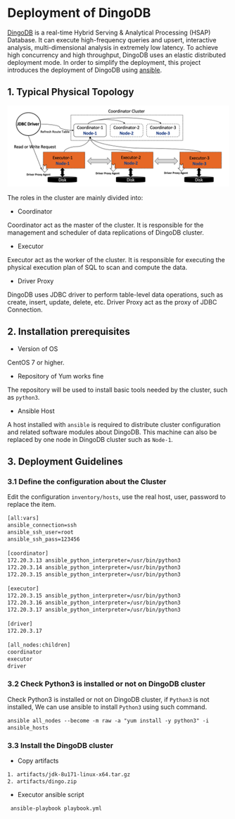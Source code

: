 # Deployment of DingoDB
[DingoDB](https://github.com/dingodb/dingo) is a real-time Hybrid Serving & Analytical Processing (HSAP) Database. It can execute high-frequency queries and upsert, interactive analysis, multi-dimensional analysis in extremely low latency. To achieve high concurrency and high throughput, DingoDB uses an elastic distributed deployment mode.
In order to simplify the deployment, this project introduces the deployment of DingoDB using [ansible](https://www.ansible.com/).

## 1. Typical Physical Topology

![Physical Topology about DingoDB](./refer/cluster_topology.png)

The roles in the cluster are mainly divided into:

- Coordinator

Coordinator act as the master of the cluster. It is responsible for the management and scheduler of data replications of DingoDB cluster.

- Executor

Executor act as the worker of the cluster. It is responsible for executing the physical execution plan of  SQL to scan and compute the data.

- Driver Proxy

DingoDB uses JDBC driver to perform table-level data operations, such as create, insert, update, delete, etc. Driver Proxy act as the proxy of JDBC Connection.


## 2. Installation prerequisites

- Version of OS

CentOS 7 or higher.

- Repository of Yum works fine

The repository will be used to install basic tools needed by the cluster, such as `python3`.

- Ansible Host

A host installed with `ansible` is required to  distribute cluster configuration and related software modules about DingoDB. This machine can also be replaced by one node in DingoDB cluster such as `Node-1`.

## 3. Deployment Guidelines

### 3.1 Define the configuration about the Cluster

Edit the configuration `inventory/hosts`, use the real host, user, password to replace the item.

```
[all:vars]
ansible_connection=ssh
ansible_ssh_user=root
ansible_ssh_pass=123456

[coordinator]
172.20.3.13 ansible_python_interpreter=/usr/bin/python3
172.20.3.14 ansible_python_interpreter=/usr/bin/python3
172.20.3.15 ansible_python_interpreter=/usr/bin/python3

[executor]
172.20.3.15 ansible_python_interpreter=/usr/bin/python3
172.20.3.16 ansible_python_interpreter=/usr/bin/python3
172.20.3.17 ansible_python_interpreter=/usr/bin/python3

[driver]
172.20.3.17

[all_nodes:children]
coordinator
executor
driver
```

### 3.2 Check Python3 is installed or not on DingoDB cluster

Check Python3 is installed or not on DingoDB cluster, if `Python3` is not installed, We can use ansible to install `Python3` using such command.

```shell
ansible all_nodes --become -m raw -a "yum install -y python3" -i ansible_hosts
```

### 3.3 Install the DingoDB cluster

- Copy artifacts 

```
1. artifacts/jdk-8u171-linux-x64.tar.gz
2. artifacts/dingo.zip
```

- Executor ansible script

```shell
 ansible-playbook playbook.yml
```